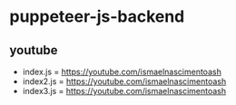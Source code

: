 # puppeteer-js-backend

## youtube

- index.js = https://youtube.com/ismaelnascimentoash
- index2.js = https://youtube.com/ismaelnascimentoash
- index3.js = https://youtube.com/ismaelnascimentoash
